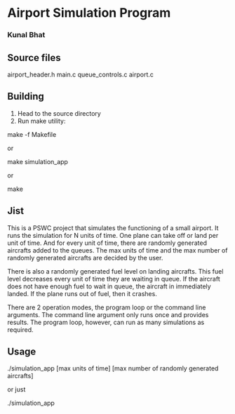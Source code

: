 # Airport Simulation Program
### Kunal Bhat

## Source files
airport_header.h
main.c
queue_controls.c
airport.c

## Building 
1. Head to the source directory
2. Run make utility:

make -f Makefile 

or 

make simulation_app

or

make


## Jist

This is a PSWC project that simulates the functioning of a small airport. It runs the simulation for N units of time. One plane can take off or land per unit of time. And for every unit of time, there are randomly generated aircrafts added to the queues. The max units of time and the max number of randomly generated aircrafts are decided by the user. 

There is also a randomly generated fuel level on landing aircrafts. This fuel level decreases every unit of time they are waiting in queue. If the aircraft does not have enough fuel to wait in queue, the aircraft in immediately landed. If the plane runs out of fuel, then it crashes.

There are 2 operation modes, the program loop or the command line arguments. The command line argument only runs once and provides results. The program loop, however, can run as many simulations as required. 

## Usage

./simulation_app [max units of time] [max number of randomly generated aircrafts]

or just

./simulation_app 
